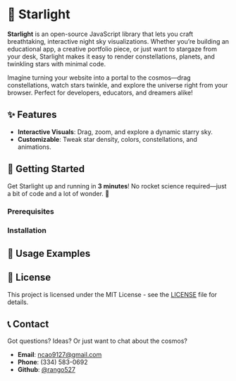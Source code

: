 # 🌟 Starlight

**Starlight** is an open-source JavaScript library that lets you craft breathtaking, interactive night sky visualizations. Whether you’re building an educational app, a creative portfolio piece, or just want to stargaze from your desk, Starlight makes it easy to render constellations, planets, and twinkling stars with minimal code.

Imagine turning your website into a portal to the cosmos—drag constellations, watch stars twinkle, and explore the universe right from your browser. Perfect for developers, educators, and dreamers alike!

## ✨ Features

- **Interactive Visuals**: Drag, zoom, and explore a dynamic starry sky.
- **Customizable**: Tweak star density, colors, constellations, and animations.

## 🚀 Getting Started

Get Starlight up and running in **3 minutes**! No rocket science required—just a bit of code and a lot of wonder. 🔭

### Prerequisites

### Installation

## 📖 Usage Examples

## 📄 License

This project is licensed under the MIT License - see the [LICENSE](LICENSE) file for details.

## 📞 Contact

Got questions? Ideas? Or just want to chat about the cosmos?

- **Email**: ncao9127@gmail.com
- **Phone**: (334) 583-0692
- **Github**: [@rango527](https://github.com/rango527)